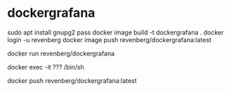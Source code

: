 # dockergrafana

sudo apt install gnupg2 pass
docker image build -t dockergrafana  .
docker login -u revenberg
docker image push revenberg/dockergrafana:latest

docker run revenberg/dockergrafana


docker exec -it ??? /bin/sh

docker push revenberg/dockergrafana:latest